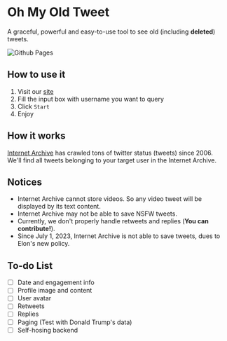 # Oh My Old Tweet

A graceful, powerful and easy-to-use tool to see old (including **deleted**) tweets. 

![Github Pages](https://github.com/ayanamists/oh-my-old-tweet/actions/workflows/pages.yaml/badge.svg?event=push)

## How to use it

1. Visit our [site](https://omot.ayayaya.org)
2. Fill the input box with username you want to query
3. Click `Start`
4. Enjoy

## How it works

[Internet Archive](https://archive.org/) has crawled tons of twitter status (tweets) since 2006. We'll find all tweets belonging to your target user in the Internet Archive.

## Notices

- Internet Archive cannot store videos. So any video tweet will be displayed by its text content.
- Internet Archive may not be able to save NSFW tweets.
- Currently, we don't properly handle retweets and replies (**You can contribute!**).
- Since July 1, 2023, Internet Archive is not able to save tweets, dues to Elon's new policy.

## To-do List

- [ ] Date and engagement info
- [ ] Profile image and content
- [ ] User avatar
- [ ] Retweets
- [ ] Replies
- [ ] Paging (Test with Donald Trump's data)
- [ ] Self-hosing backend
